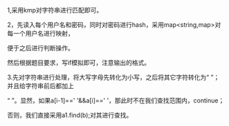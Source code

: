 1,采用kmp对字符串进行匹配即可。





2，先读入每个用户名和密码，同时对密码进行hash，采用map<string,map>对每一个用户名进行映射，

便于之后进行判断操作。

然后根据题目要求，写if模拟即可，注意输出的格式。







3.先对字符串进行处理，将大写字母先转化为小写，之后将其它字符转化为“   ”；并且给字符串前后都加上

“   ”。显然，如果a[i-1]==' '&&a[i]==' '，那此时不在我们查找范围内，continue；

否则，我们直接采用a1.find(b);对其进行查找。